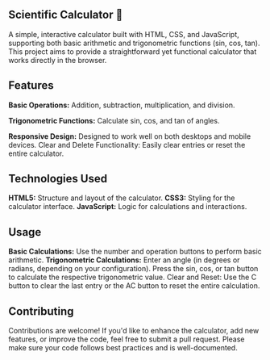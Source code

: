 ## Scientific Calculator 🧮
A simple, interactive calculator built with HTML, CSS, and JavaScript, supporting both basic arithmetic and trigonometric functions (sin, cos, tan). This project aims to provide a straightforward yet functional calculator that works directly in the browser.

## Features
**Basic Operations:** Addition, subtraction, multiplication, and division.

**Trigonometric Functions:** Calculate sin, cos, and tan of angles.

**Responsive Design:** Designed to work well on both desktops and mobile devices.
Clear and Delete Functionality: Easily clear entries or reset the entire calculator.

## Technologies Used
**HTML5:** Structure and layout of the calculator.
**CSS3:** Styling for the calculator interface.
**JavaScript:** Logic for calculations and interactions.

## Usage
**Basic Calculations:** Use the number and operation buttons to perform basic arithmetic.
**Trigonometric Calculations:**
Enter an angle (in degrees or radians, depending on your configuration).
Press the sin, cos, or tan button to calculate the respective trigonometric value.
Clear and Reset: Use the C button to clear the last entry or the AC button to reset the entire calculation.

## Contributing
Contributions are welcome! If you'd like to enhance the calculator, add new features, or improve the code, feel free to submit a pull request. Please make sure your code follows best practices and is well-documented.
